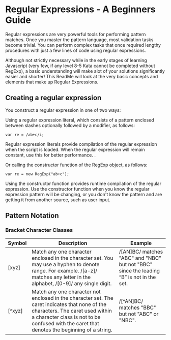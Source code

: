 <h1>Regular Expressions - A Beginners Guide</h1>
Regular expressions are very powerful tools for performing pattern matches. Once you master the pattern language, most validation tasks become trivial. You can perform complex tasks that once required lengthy procedures with just a few lines of code using regular expressions.

Although not strictly necessary while in the early stages of learning Javascript (very few, if any level 8-5 Kata cannot be completed without RegExp), a basic understanding will make alot of your solutions significantly easier and shorter! This ReadMe will look at the very basic concepts and elements that make up Regular Expressions. 

<h2>Creating a regular expression</h2>
You construct a regular expression in one of two ways:

Using a regular expression literal, which consists of a pattern enclosed between slashes optionally followed by a modifier, as follows:

```
var re = /ab+c/i;
```
Regular expression literals provide compilation of the regular expression when the script is loaded. When the regular expression will remain constant, use this for better performance. .

Or calling the constructor function of the RegExp object, as follows:

```
var re = new RegExp("ab+c");
```
Using the constructor function provides runtime compilation of the regular expression. Use the constructor function when you know the regular expression pattern will be changing, or you don't know the pattern and are getting it from another source, such as user input.

<h2>Pattern Notation</h2>

<h3>Bracket Character Classes</h3>

| Symbol | Description                                                                                                                                                                                                                       | Example                                                                                 |
|--------|-----------------------------------------------------------------------------------------------------------------------------------------------------------------------------------------------------------------------------------|-----------------------------------------------------------------------------------------|
| [xyz]  | Match any one character enclosed in the character set. You may use a hyphen to denote range. For example. /[a-z]/ matches any letter in the alphabet, /[0-9]/ any single digit.                                                   | /[AN]BC/ matches "ABC" and "NBC" but not "BBC" since the leading “B” is not in the set. |
| [^xyz] | Match any one character not enclosed in the character set. The caret indicates that none of the characters. The caret used within a character class is not to be confused with the caret that denotes the beginning of a string.  | /[^AN]BC/ matches "BBC" but not "ABC" or "NBC".                                         |

